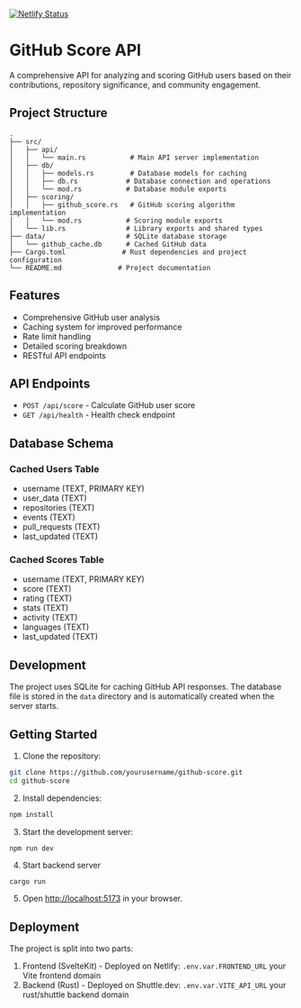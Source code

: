 [![Netlify Status](https://api.netlify.com/api/v1/badges/ff928890-7ecc-4cf1-82fa-eaa50693b0db/deploy-status)](https://app.netlify.com/projects/statuesque-biscuit-e22447/deploys)
# GitHub Score API

A comprehensive API for analyzing and scoring GitHub users based on their contributions, repository significance, and community engagement.

## Project Structure

```
.
├── src/
│   ├── api/
│   │   └── main.rs           # Main API server implementation
│   ├── db/
│   │   ├── models.rs         # Database models for caching
│   │   ├── db.rs            # Database connection and operations
│   │   └── mod.rs           # Database module exports
│   ├── scoring/
│   │   ├── github_score.rs   # GitHub scoring algorithm implementation
│   │   └── mod.rs           # Scoring module exports
│   └── lib.rs               # Library exports and shared types
├── data/                    # SQLite database storage
│   └── github_cache.db      # Cached GitHub data
├── Cargo.toml              # Rust dependencies and project configuration
└── README.md              # Project documentation
```

## Features

- Comprehensive GitHub user analysis
- Caching system for improved performance
- Rate limit handling
- Detailed scoring breakdown
- RESTful API endpoints

## API Endpoints

- `POST /api/score` - Calculate GitHub user score
- `GET /api/health` - Health check endpoint

## Database Schema

### Cached Users Table
- username (TEXT, PRIMARY KEY)
- user_data (TEXT)
- repositories (TEXT)
- events (TEXT)
- pull_requests (TEXT)
- last_updated (TEXT)

### Cached Scores Table
- username (TEXT, PRIMARY KEY)
- score (TEXT)
- rating (TEXT)
- stats (TEXT)
- activity (TEXT)
- languages (TEXT)
- last_updated (TEXT)


## Development

The project uses SQLite for caching GitHub API responses. The database file is stored in the `data` directory and is automatically created when the server starts.

## Getting Started

1. Clone the repository:
```bash
git clone https://github.com/yourusername/github-score.git
cd github-score
```

2. Install dependencies:
```bash
npm install
```

3. Start the development server:
```bash
npm run dev
```
4. Start backend server
```
cargo run
```

5. Open [http://localhost:5173](http://localhost:5173) in your browser.


## Deployment

The project is split into two parts:
1. Frontend (SvelteKit) - Deployed on Netlify: `.env.var.FRONTEND_URL` your Vite frontend domain
2. Backend (Rust) - Deployed on Shuttle.dev: `.env.var.VITE_API_URL`  your rust/shuttle backend domain




